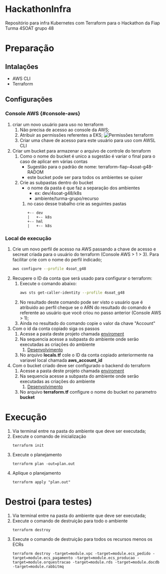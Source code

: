 # HackathonInfra
Repositório para infra Kubernetes com Terraform para o Hackathon da Fiap Turma 4SOAT grupo 48


# Preparação

## Intalações
- AWS CLI
- Terraform

## Configurações

### Console AWS {#console-aws}
1. criar um novo usuário para uso no terraform
    1. Não precisa de acesso ao console da AWS;
    1. Atribuir as permissões referentes a EKS;
        ![Permissões terraform](/imgs/permissoes_terraform.png)
    1. Criar uma chave de acesso para este usuário para uso com AWSL CLI
1. Criar um bucket para armazenar o arquivo de controle do terraform
    1. Como o nome do bucket é unico a sugestão é variar o final para o caso de aplicar em várias contas
        - Sugestão para o padrão de nome: terraform-fiap-4soat-g48-RADOM
        - este bucket pode ser para todos os ambientes se quiser
    1. Crie as subpastas dentro do bucket
        - o nome da pasta é que faz a separação dos ambientes
            - ex: dev/4soat-g48/k8s
            - ambiente/turma-grupo/recurso
        1. no caso desse trabalho crie as seguintes pastas
            ```
            +-- dev
            |   +-- k8s
            +-- hml
            |   +-- k8s
            ```

### Local de execução

1. Crie um novo perfil de acesso na AWS passando a chave de acesso e secreat criada para o usuário do terraform (Console AWS > 1 > 3). Para facilitar crie com o nome do perfil indicado;
    ``` sh
    aws configure --profile 4soat_g48
    ```
1. Recupere o ID da conta que será usado para configurar o terraform:
    1. Execute o comando abaixo:
        ```sh
        aws sts get-caller-identity --profile 4soat_g48
        ```
    1. No resultado deste comando pode ser visto o usuário que é atribuido ao perfil cheque se o ARN do resultado do comando é referente ao usuário que você criou no passo anterior (Console AWS > 1);
    1. Ainda no resultado do comando copie o valor da chave "Account"
1. Com o id da conta copiado siga os passos
    1. Acesse a pasta deste projeto chamada [enviroment](/environments/)
    1. Na sequencia acesse a subpasta do ambiente onde serão executadas as criações do ambiente
        1. [Desenvolvimento](/environments/dev/)
    1. No arquivo **locals.tf** cole o ID da conta copiado anteriormente na variavel local chamada **aws_account_id**
1. Com o bucket criado deve ser configurado o backend do terraform
    1. Acesse a pasta deste projeto chamada [enviroment](/environments/)
    1. Na sequencia acesse a subpasta do ambiente onde serão executadas as criações do ambiente
        1. [Desenvolvimento](/environments/dev/)
    1. No arquivo **terraform.tf** configure o nome do bucket no parametro **bucket**



# Execução

1. Via terminal entre na pasta do ambiente que deve ser executada;
1. Execute o comando de inicialização
    ``` shell
    terraform init
    ```
1. Execute o planejamento
    ```
    terraform plan -out=plan.out
    ````
1. Aplique o planejamento
    ```
    terraform apply "plan.out"
    ```


# Destroi (para testes)

1. Via terminal entre na pasta do ambiente que deve ser executada;
1. Execute o comando de destruição para todo o ambiente
    ``` shell
    terraform destroy
    ```
1. Execute o comando de destruição para todos os recursos menos os ECRs
    ``` shell
    terraform destroy -target=module.vpc -target=module.ecs_pedido -target=module.ecs_pagamento -target=module.ecs_producao -target=module.orquestracao -target=module.rds -target=module.docdb -target=module.rabbitmq
    ```